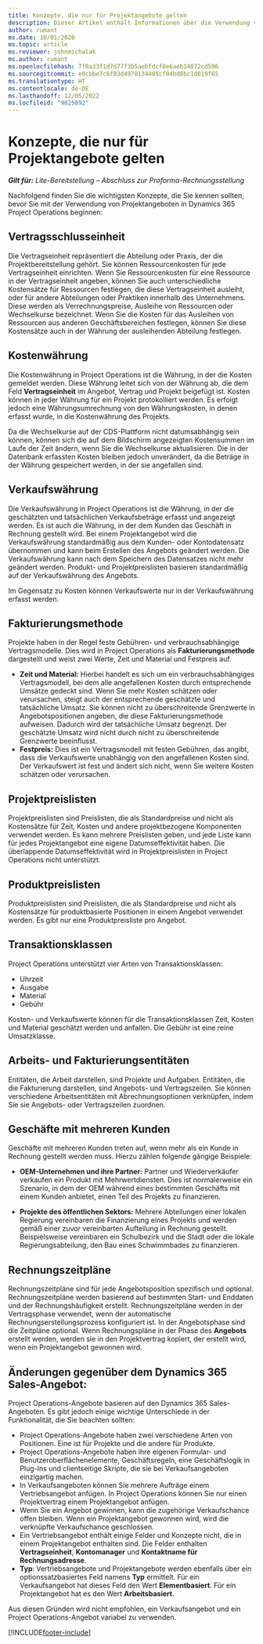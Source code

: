 ```yaml
---
title: Konzepte, die nur für Projektangebote gelten
description: Dieser Artikel enthält Informationen über die Verwendung von Projektangeboten in Project Operations.
author: rumant
ms.date: 10/01/2020
ms.topic: article
ms.reviewer: johnmichalak
ms.author: rumant
ms.openlocfilehash: 7f0a33f1d7d77f3b5aebfdcf8e6aeb14072cd596
ms.sourcegitcommit: e0cbbe7c6f03d4978134405cf04bd8bc1d019f65
ms.translationtype: HT
ms.contentlocale: de-DE
ms.lasthandoff: 12/05/2022
ms.locfileid: "9825892"
---
```

# <a name="concepts-unique-to-project-quotes"></a>Konzepte, die nur für Projektangebote gelten

_**Gilt für:** Lite-Bereitstellung – Abschluss zur Proforma-Rechnungsstellung_


Nachfolgend finden Sie die wichtigsten Konzepte, die Sie kennen sollten, bevor Sie mit der Verwendung von Projektangeboten in Dynamics 365 Project Operations beginnen:

## <a name="contracting-unit"></a>Vertragsschlusseinheit

Die Vertragseinheit repräsentiert die Abteilung oder Praxis, der die Projektbereitstellung gehört. Sie können Ressourcenkosten für jede Vertragseinheit einrichten. Wenn Sie Ressourcenkosten für eine Ressource in der Vertragseinheit angeben, können Sie auch unterschiedliche Kostensätze für Ressourcen festlegen, die diese Vertragseinheit ausleiht, oder für andere Abteilungen oder Praktiken innerhalb des Unternehmens. Diese werden als Verrechnungspreise, Ausleihe von Ressourcen oder Wechselkurse bezeichnet. Wenn Sie die Kosten für das Ausleihen von Ressourcen aus anderen Geschäftsbereichen festlegen, können Sie diese Kostensätze auch in der Währung der ausleihenden Abteilung festlegen.

## <a name="cost-currency"></a>Kostenwährung

Die Kostenwährung in Project Operations ist die Währung, in der die Kosten gemeldet werden. Diese Währung leitet sich von der Währung ab, die dem Feld **Vertragseinheit** im Angebot, Vertrag und Projekt beigefügt ist. Kosten können in jeder Währung für ein Projekt protokolliert werden. Es erfolgt jedoch eine Währungsumrechnung von den Währungskosten, in denen erfasst wurde, in die Kostenwährung des Projekts.

Da die Wechselkurse auf der CDS-Plattform nicht datumsabhängig sein können, können sich die auf dem Bildschirm angezeigten Kostensummen im Laufe der Zeit ändern, wenn Sie die Wechselkurse aktualisieren. Die in der Datenbank erfassten Kosten bleiben jedoch unverändert, da die Beträge in der Währung gespeichert werden, in der sie angefallen sind.

## <a name="sales-currency"></a>Verkaufswährung

Die Verkaufswährung in Project Operations ist die Währung, in der die geschätzten und tatsächlichen Verkaufsbeträge erfasst und angezeigt werden. Es ist auch die Währung, in der dem Kunden das Geschäft in Rechnung gestellt wird. Bei einem Projektangebot wird die Verkaufswährung standardmäßig aus dem Kunden- oder Kontodatensatz übernommen und kann beim Erstellen des Angebots geändert werden. Die Verkaufswährung kann nach dem Speichern des Datensatzes nicht mehr geändert werden. Produkt- und Projektpreislisten basieren standardmäßig auf der Verkaufswährung des Angebots.

Im Gegensatz zu Kosten können Verkaufswerte nur in der Verkaufswährung erfasst werden.

## <a name="billing-method"></a>Fakturierungsmethode

Projekte haben in der Regel feste Gebühren- und verbrauchsabhängige Vertragsmodelle. Dies wird in Project Operations als **Fakturierungsmethode** dargestellt und weist zwei Werte, Zeit und Material und Festpreis auf.

- **Zeit und Material:** Hierbei handelt es sich um ein verbrauchsabhängiges Vertragsmodell, bei dem alle angefallenen Kosten durch entsprechende Umsätze gedeckt sind. Wenn Sie mehr Kosten schätzen oder verursachen, steigt auch der entsprechende geschätzte und tatsächliche Umsatz. Sie können nicht zu überschreitende Grenzwerte in Angebotspositionen angeben, die diese Fakturierungsmethode aufweisen. Dadurch wird der tatsächliche Umsatz begrenzt. Der geschätzte Umsatz wird nicht durch nicht zu überschreitende Grenzwerte beeinflusst.
- **Festpreis:** Dies ist ein Vertragsmodell mit festen Gebühren, das angibt, dass die Verkaufswerte unabhängig von den angefallenen Kosten sind. Der Verkaufswert ist fest und ändert sich nicht, wenn Sie weitere Kosten schätzen oder verursachen.

## <a name="project-price-lists"></a>Projektpreislisten

Projektpreislisten sind Preislisten, die als Standardpreise und nicht als Kostensätze für Zeit, Kosten und andere projektbezogene Komponenten verwendet werden. Es kann mehrere Preislisten geben, und jede Liste kann für jedes Projektangebot eine eigene Datumseffektivität haben. Die überlappende Datumseffektivität wird in Projektpreislisten in Project Operations nicht unterstützt.

## <a name="product-price-lists"></a>Produktpreislisten

Produktpreislisten sind Preislisten, die als Standardpreise und nicht als Kostensätze für produktbasierte Positionen in einem Angebot verwendet werden. Es gibt nur eine Produktpreisliste pro Angebot.

## <a name="transaction-classes"></a>Transaktionsklassen

Project Operations unterstützt vier Arten von Transaktionsklassen:

- Uhrzeit
- Ausgabe
- Material
- Gebühr

Kosten- und Verkaufswerte können für die Transaktionsklassen Zeit, Kosten und Material geschätzt werden und anfallen. Die Gebühr ist eine reine Umsatzklasse.

## <a name="work-entities-and-billing-entities"></a>Arbeits- und Fakturierungsentitäten

Entitäten, die Arbeit darstellen, sind Projekte und Aufgaben. Entitäten, die die Fakturierung darstellen, sind Angebots- und Vertragszeilen. Sie können verschiedene Arbeitsentitäten mit Abrechnungsoptionen verknüpfen, indem Sie sie Angebots- oder Vertragszeilen zuordnen.

## <a name="multi-customer-deals"></a>Geschäfte mit mehreren Kunden

Geschäfte mit mehreren Kunden treten auf, wenn mehr als ein Kunde in Rechnung gestellt werden muss. Hierzu zählen folgende gängige Beispiele:

- **OEM-Unternehmen und ihre Partner:** Partner und Wiederverkäufer verkaufen ein Produkt mit Mehrwertdiensten. Dies ist normalerweise ein Szenario, in dem der OEM während eines bestimmten Geschäfts mit einem Kunden anbietet, einen Teil des Projekts zu finanzieren. 

- **Projekte des öffentlichen Sektors:** Mehrere Abteilungen einer lokalen Regierung vereinbaren die Finanzierung eines Projekts und werden gemäß einer zuvor vereinbarten Aufteilung in Rechnung gestellt. Beispielsweise vereinbaren ein Schulbezirk und die Stadt oder die lokale Regierungsabteilung, den Bau eines Schwimmbades zu finanzieren.

## <a name="invoice-schedules"></a>Rechnungszeitpläne

Rechnungszeitpläne sind für jede Angebotsposition spezifisch und optional. Rechnungszeitpläne werden basierend auf bestimmten Start- und Enddaten und der Rechnungshäufigkeit erstellt. Rechnungszeitpläne werden in der Vertragsphase verwendet, wenn der automatische Rechnungserstellungsprozess konfiguriert ist. In der Angebotsphase sind die Zeitpläne optional. Wenn Rechnungspläne in der Phase des **Angebots** erstellt werden, werden sie in den Projektvertrag kopiert, der erstellt wird, wenn ein Projektangebot gewonnen wird.

## <a name="changes-from-dynamics-365-sales-quote"></a>Änderungen gegenüber dem Dynamics 365 Sales-Angebot:

Project Operations-Angebote basieren auf den Dynamics 365 Sales-Angeboten. Es gibt jedoch einige wichtige Unterschiede in der Funktionalität, die Sie beachten sollten:


- Project Operations-Angebote haben zwei verschiedene Arten von Positionen. Eine ist für Projekte und die andere für Produkte.
- Project Operations-Angebote haben ihre eigenen Formular- und Benutzeroberflächenelemente, Geschäftsregeln, eine Geschäftslogik in Plug-Ins und clientseitige Skripte, die sie bei Verkaufsangeboten einzigartig machen.
- In Verkaufsangeboten können Sie mehrere Aufträge einem Vertriebsangebot anfügen. In Project Operations können Sie nur einen Projektvertrag einem Projektangebot anfügen.
- Wenn Sie ein Angebot gewinnen, kann die zugehörige Verkaufschance offen bleiben. Wenn ein Projektangebot gewonnen wird, wird die verknüpfte Verkaufschance geschlossen.
- Ein Vertriebsangebot enthält einige Felder und Konzepte nicht, die in einem Projektangebot enthalten sind. Die Felder enthalten **Vertragseinheit**, **Kontomanager** und **Kontaktname für Rechnungsadresse**.  
- **Typ**: Vertriebsangebote und Projektangebote werden ebenfalls über ein optionssatzbasiertes Feld namens **Typ** ermittelt. Für ein Verkaufsangebot hat dieses Feld den Wert **Elementbasiert**. Für ein Projektangebot hat es den Wert **Arbeitsbasiert**.

Aus diesen Gründen wird nicht empfohlen, ein Verkaufsangebot und ein Project Operations-Angebot variabel zu verwenden.


[!INCLUDE[footer-include](../../includes/footer-banner.md)]
